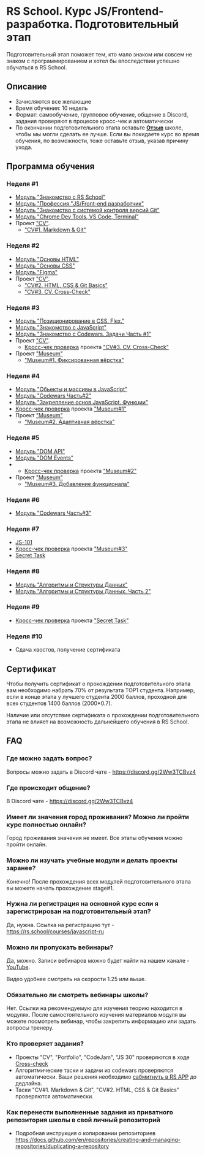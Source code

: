 # RS School. Курс JS/Frontend-разработка. Подготовительный этап

Подготовительный этап поможет тем, кто мало знаком или совсем не знаком с программированием и хотел бы впоследствии успешно обучаться в RS School.

## Описание

- Зачисляются все желающие
- Время обучения: 10 недель
- Формат: самообучение, групповое обучение, общение в Discord, задания проверяют в процессе кросс-чек и автоматически
- По окончании подготовительного этапа оставьте [**Отзыв**](https://docs.google.com/forms/d/e/1FAIpQLSfjki-f1rHX9nz2KycFich1erMs4Hb1Cz0xy3Yijd8IdOD8jw/viewform) школе, чтобы мы могли сделать ее лучше. Если вы покидаете курс во время обучения, по возможности, тоже оставьте отзыв, указав причину ухода.

## Программа обучения

### Неделя #1

- [Модуль "Знакомство с RS School"](modules/rs-school-intro/)
- [Модуль "Профессия \"JS/Front-end разработчик\"](modules/js-fe-developer/)
- [Модуль "Знакомство с системой контроля версий Git"](modules/git/)
- [Модуль "Chrome Dev Tools, VS Code, Terminal"](modules/basic-tools/)
- Проект ["CV"](../tasks/cv/cv.md).
  - ["CV#1. Markdown & Git"](../tasks/cv/git-markdown.md)

### Неделя #2

- [Модуль "Основы HTML"](modules/html-basics/)
- [Модуль "Основы CSS"](modules/css-basics/)
- [Модуль "Figma"](modules/figma)
- Проект ["CV"](../tasks/cv/cv.md).
  - ["CV#2. HTML, CSS & Git Basics"](../tasks/cv/html-css-git.md)
  - ["CV#3. CV. Cross-Check"](../tasks/cv/cv-stage0.md)

### Неделя #3

- [Модуль "Позиционирование в CSS. Flex."](modules/css-positioning/)
- [Модуль "Знакомство с JavaScript"](modules/js-basics/)
- [Модуль "Знакомство с Codewars. Задачи Часть #1"](../tasks/codewars/preschool-2022-codewars1.md)
- Проект ["CV"](../tasks/cv/cv.md).
  - [Кросс-чек проверка](https://rs.school/docs/ru/cross-check-flow) проекта ["CV#3. CV. Cross-Check"](../tasks/cv/cv-stage0.md)
- Проект ["Museum"](../tasks/museum/museum-stage1.md)
  - ["Museum#1. Фиксированная вёрстка"](../tasks/museum/museum-stage1.md)

### Неделя #4

- [Модуль "Обьекты и массивы в JavaScript"](modules/objects-and-arrays/)
- [Модуль "Codewars Часть#2"](../tasks/codewars/preschool-2022-codewars2.md)
- [Модуль "Закрепление основ JavaScript. Функции"](modules/js-functions/)
- [Кросс-чек проверка](https://rs.school/docs/ru/cross-check-flow) проекта ["Museum#1"](../tasks/museum/museum-stage1.md)
- Проект ["Museum"](../tasks/museum/museum-stage1.md)
  - ["Museum#2. Адаптивная вёрстка"](../tasks/museum/museum-adaptive.md)

### Неделя #5

- [Модуль "DOM API"](modules/dom-api/)
- [Модуль "DOM Events"](modules/dom-events/)
- - [Кросс-чек проверка](https://rs.school/docs/ru/cross-check-flow) проекта ["Museum#2"](../tasks/museum/museum-adaptive.md)
- Проект ["Museum"](../tasks/museum/museum-stage1.md)
  - ["Museum#3. Добавление функционала"](../tasks/museum/museum-dom.md)

### Неделя #6

- [Модуль "Codewars Часть#3"](https://github.com/rolling-scopes-school/tasks/blob/master/tasks/codewars/preschool-2022-codewars3.md)

### Неделя #7

- [JS-101](https://github.com/Luffi2539/core-js-101/)
- [Кросс-чек проверка](https://rs.school/docs/ru/cross-check-flow) проекта ["Museum#3"](../tasks/museum/museum-dom.md)
- [Secret Task](https://www.youtube.com/watch?v=dQw4w9WgXcQ)

### Неделя #8

- [Модуль "Алгоритмы и Структуры Данных"](modules/data-structures-part-1/)
- [Модуль "Алгоритмы и Структуры Данных. Часть 2"](modules/data-structures-part-2/)

### Неделя #9

- [Кросс-чек проверка](https://rs.school/docs/ru/cross-check-flow) проекта ["Secret Task"](https://www.youtube.com/watch?v=dQw4w9WgXcQ)

### Неделя #10

- Сдача хвостов, получение сертификата

## Сертификат

Чтобы получить сертификат о прохождении подготовительного этапа вам необходимо набрать 70% от результата TOP1 студента. Например, если в конце этапа у лучшего студента 2000 баллов, проходной для всех студентов 1400 баллов (2000\*0.7).

Наличие или отсутствие сертификата о прохождении подготовительного этапа не влияет на возможность дальнейшего обучения в RS School.

## FAQ

### Где можно задать вопрос?

Вопросы можно задать в Discord чате - https://discord.gg/2Ww3TCBvz4

### Где происходит общение?

В Discord чате - https://discord.gg/2Ww3TCBvz4

### Имеет ли значения город проживания? Можно ли пройти курс полностью онлайн?

Город проживания значения не имеет. Все этапы обучения можно пройти онлайн.

### Можно ли изучать учебные модули и делать проекты заранее?

Конечно! После прохождения всех модулей подготовительного этапа вы можете начать прохождение stage#1.

### Нужна ли регистрация на основной курс если я зарегистрирован на подготовительный этап?

Да, нужна. Ссылка на регистрацию тут - https://rs.school/courses/javascript-ru

### Можно ли пропускать вебинары?

Да, можно. Записи вебинаров можно будет найти на нашем канале - [YouTube](https://youtube.com/c/rollingscopesschool).

Видео удобнее смотреть на скорости 1.25 или выше.

### Обязательно ли смотреть вебинары школы?

Нет. Ссылки на рекомендуемую для изучения теорию находится в модулях. После самостоятельного изучения материалов модуля вы можете посмотреть вебинар, чтобы закрепить информацию или задать вопросы тренеру.

### Кто проверяет задания?

- Проекты "CV", "Portfolio", "CodeJam", "JS 30" проверяются в ходе [Cross-check](https://rs.school/docs/ru/cross-check-flow)
- Алгоритмические таски и задачи из codewars проверяются автоматически. Ваши решения необходимо [сабмитнуть в RS APP](https://rs.school/docs/ru/rs-app-tasks) до дедлайна.
- Таски "CV#1. Markdown & Git", "CV#2. HTML, CSS & Git Basics" проверяются автоматически.

### Как перенести выполненные задания из приватного репозитория школы в свой личный репозиторий

- Подробная инструкция о копировании репозиториев https://docs.github.com/en/repositories/creating-and-managing-repositories/duplicating-a-repository
